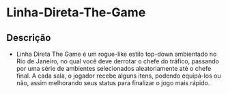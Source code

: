 # Linha-Direta-The-Game

## Descrição

- Linha Direta The Game é um rogue-like estilo top-down ambientado no Rio de Janeiro, no qual você deve derrotar o chefe do tráfico, passando por uma série de ambientes selecionados aleatoriamente até o chefe final.
A cada sala, o jogador recebe alguns itens, podendo equipá-los ou não, assim melhorando seus status para finalizar o jogo mais rápido.
